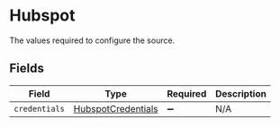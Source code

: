 # Hubspot

The values required to configure the source.


## Fields

| Field                                                           | Type                                                            | Required                                                        | Description                                                     |
| --------------------------------------------------------------- | --------------------------------------------------------------- | --------------------------------------------------------------- | --------------------------------------------------------------- |
| `credentials`                                                   | [HubspotCredentials](../../models/shared/HubspotCredentials.md) | :heavy_minus_sign:                                              | N/A                                                             |